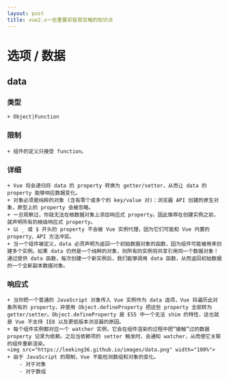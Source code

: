 ```yaml
---
layout: post
title: vue2.x一些重要却容易忽略的知识点
---  
```


# 选项 / 数据

## data

### 类型
    + Object|Function

### 限制
    + 组件的定义只接受 function。

### 详细
    + Vue 将会递归将 data 的 property 转换为 getter/setter，从而让 data 的 property 能够响应数据变化。   
    + 对象必须是纯粹的对象 (含有零个或多个的 key/value 对)：浏览器 API 创建的原生对象，原型上的 property 会被忽略。   
    + 一旦观察过，你就无法在根数据对象上添加响应式 property。因此推荐在创建实例之前，就声明所有的根级响应式 property。   
    + 以 _ 或 $ 开头的 property 不会被 Vue 实例代理，因为它们可能和 Vue 内置的 property、API 方法冲突。   
    + 当一个组件被定义，data 必须声明为返回一个初始数据对象的函数，因为组件可能被用来创建多个实例。如果 data 仍然是一个纯粹的对象，则所有的实例将共享引用同一个数据对象！通过提供 data 函数，每次创建一个新实例后，我们能够调用 data 函数，从而返回初始数据的一个全新副本数据对象。 

### 响应式
    + 当你把一个普通的 JavaScript 对象传入 Vue 实例作为 data 选项，Vue 将遍历此对象所有的 property，并使用 Object.defineProperty 把这些 property 全部转为 getter/setter。Object.defineProperty 是 ES5 中一个无法 shim 的特性，这也就是 Vue 不支持 IE8 以及更低版本浏览器的原因。    
    + 每个组件实例都对应一个 watcher 实例，它会在组件渲染的过程中把“接触”过的数据 property 记录为依赖。之后当依赖项的 setter 触发时，会通知 watcher，从而使它关联的组件重新渲染。    
    <img src="https://leeking36.github.io/images/data.png" width="100%">
    + 由于 JavaScript 的限制，Vue 不能检测数组和对象的变化。
        - 对于对象
        - 对于数组

    


